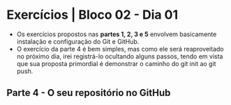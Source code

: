 # Exercícios | Bloco 02 - Dia 01

- Os exercícios propostos nas **partes 1, 2, 3 e 5** envolvem basicamente instalação e configuração do Git e GitHub.
- O exercício da parte 4 é bem simples, mas como ele será reaproveitado no próximo dia, irei registrá-lo ocultando alguns passos, tendo em vista que sua proposta primordial é demonstrar o caminho do git init ao git push.

## Parte 4 - O seu repositório no GitHub
